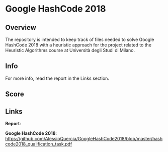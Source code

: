 # Google HashCode 2018
## Overview

The repository is intended to keep track of files needed to solve Google HashCode 2018 with a heuristic approach for the project related to the Heuristic Algorithms course at Università degli Studi di Milano. 

## Info

For more info, read the report in the Links section.

## Score

## Links

**Report**: 

**Google HashCode 2018**: https://github.com/AlessioQuercia/GoogleHashCode2018/blob/master/hashcode2018_qualification_task.pdf

